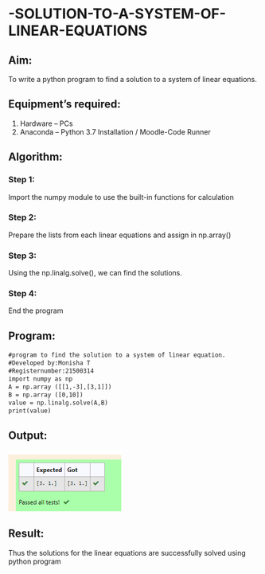 # -SOLUTION-TO-A-SYSTEM-OF-LINEAR-EQUATIONS
## Aim:
To write a python program to find a solution to a system of linear equations.
## Equipment’s required:
1. 	Hardware – PCs
2. 	Anaconda – Python 3.7 Installation / Moodle-Code Runner
## Algorithm:
### Step 1: 
Import the numpy module to use the built-in functions for calculation
### Step 2: 
Prepare the lists from each linear equations and assign in np.array()
### Step 3: 
Using the np.linalg.solve(), we can find the solutions.
### Step 4: 
End the program
## Program:
```
#program to find the solution to a system of linear equation.
#Developed by:Monisha T
#Registernumber:21500314
import numpy as np
A = np.array ([[1,-3],[3,1]])
B = np.array ([0,10])
value = np.linalg.solve(A,B)
print(value)

```
## Output:
![OUTPUT](./output.png)
## Result: 
Thus the solutions for the linear equations are successfully solved using python program

